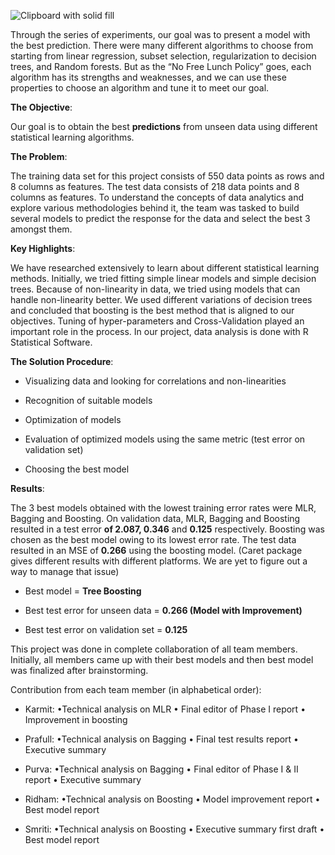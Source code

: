 ![Clipboard with solid fill](media/db3f78901eadcbfb60358f854c3dea22.png)

Through the series of experiments, our goal was to present a model with the best
prediction. There were many different algorithms to choose from starting from
linear regression, subset selection, regularization to decision trees, and
Random forests. But as the “No Free Lunch Policy” goes, each algorithm has its
strengths and weaknesses, and we can use these properties to choose an algorithm
and tune it to meet our goal.

**The Objective**:

Our goal is to obtain the best **predictions** from unseen data using different
statistical learning algorithms.

**The Problem**:

The training data set for this project consists of 550 data points as rows and 8
columns as features. The test data consists of 218 data points and 8 columns as
features. To understand the concepts of data analytics and explore various
methodologies behind it, the team was tasked to build several models to predict
the response for the data and select the best 3 amongst them.

**Key Highlights**:

We have researched extensively to learn about different statistical learning
methods. Initially, we tried fitting simple linear models and simple decision
trees. Because of non-linearity in data, we tried using models that can handle
non-linearity better. We used different variations of decision trees and
concluded that boosting is the best method that is aligned to our objectives.
Tuning of hyper-parameters and Cross-Validation played an important role in the
process. In our project, data analysis is done with R Statistical Software.

**The Solution Procedure**:

-   Visualizing data and looking for correlations and non-linearities

-   Recognition of suitable models

-   Optimization of models

-   Evaluation of optimized models using the same metric (test error on
    validation set)

-   Choosing the best model

**Results**:

The 3 best models obtained with the lowest training error rates were MLR,
Bagging and Boosting. On validation data, MLR, Bagging and Boosting resulted in
a test error **of 2.087, 0.346** and **0.125** respectively. Boosting was chosen
as the best model owing to its lowest error rate. The test data resulted in an
MSE of **0.266** using the boosting model. (Caret package gives different
results with different platforms. We are yet to figure out a way to manage that
issue)

-   Best model = **Tree Boosting**

-   Best test error for unseen data = **0.266 (Model with Improvement)**

-   Best test error on validation set = **0.125**

This project was done in complete collaboration of all team members. Initially,
all members came up with their best models and then best model was finalized
after brainstorming.

Contribution from each team member (in alphabetical order):

-   Karmit: •Technical analysis on MLR • Final editor of Phase I report •
    Improvement in boosting

-   Prafull: •Technical analysis on Bagging • Final test results report •
    Executive summary

-   Purva: •Technical analysis on Bagging • Final editor of Phase I & II report
    • Executive summary

-   Ridham: •Technical analysis on Boosting • Model improvement report • Best
    model report

-   Smriti: •Technical analysis on Boosting • Executive summary first draft •
    Best model report

